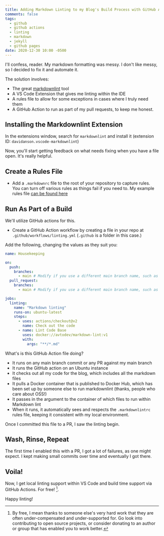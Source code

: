 ```yaml
---
title: Adding Markdown Linting to my Blog's Build Process with GitHub Actions and markdownlint
comments: false
tags:
  - github
  - github actions
  - linting
  - markdown
  - jekyll
  - github pages
date: 2020-12-30 10:00 -0500
---
```


I'll confess, reader. My markdown formatting was messy. I don't like messy, so I decided to fix it and automate it.

The solution involves:

- The great [markdownlint](https://github.com/DavidAnson/markdownlint) tool
- A VS Code Extension that gives me linting within the IDE
- A rules file to allow for some exceptions in cases where I truly need them
- A GitHub Action to run as part of my pull requests, to keep me honest.

## Installing the Markdownlint Extension

In the extensions window, search for `markdownlint` and install it (extension ID: `davidanson.vscode-markdownlint`)

Now, you'll start getting feedback on what needs fixing when you have a file open. It's really helpful.

## Create a Rules File

- Add a `.markdownrc` file to the root of your repository to capture rules. You can turn off various rules as things fail if you need to. My example rules file [can be found here](https://github.com/SeanKilleen/seankilleen.github.io/blob/main/.markdownlintrc)

## Run As Part of a Build

We'll utilize GitHub actions for this.

- Create a GitHub Action workflow by creating a file in your repo at `.github/workflows/linting.yml` (`.github` is a folder in this case.)

Add the following, changing the values as they suit you:

```yaml
name: Housekeeping

on:
  push:
    branches:
      - main # Modify if you use a different main branch name, such as the legacy "master" name.
  pull_request:
    branches:
      - main # Modify if you use a different main branch name, such as the legacy "master" name.

jobs:
  linting:
    name: "Markdown linting"
    runs-on: ubuntu-latest
    steps:
      - uses: actions/checkout@v2
        name: Check out the code
      - name: Lint Code Base
        uses: docker://avtodev/markdown-lint:v1
        with:
          args: "**/*.md"
```

What's is this GitHub Action file doing?

- It runs on any main branch commit or any PR against my main branch
- It runs the GitHub action on an Ubuntu instance
- It checks out all my code for the blog, which includes all the markdown files
- It pulls a Docker container that is published to Docker Hub, which has been set up by someone else to run markdownlint (thanks, people who care about OSS!)
- It passes in the argument to the container of which files to run within Markdown lint
- When it runs, it automatically sees and respects the `.markdownlintrc` rules file, keeping it consistent with my local environment.

Once I committed this file to a PR, I saw the linting begin.

## Wash, Rinse, Repeat

The first time I enabled this with a PR, I got a lot of failures, as one might expect. I kept making small commits over time and eventually I got there.

## Voila!

Now, I get local linting support within VS Code and build time support via GitHub Actions. For free! [^1].

Happy linting!

[^1]: By free, I mean thanks to someone else's very hard work that they are often under-compensated and under-supported for. Go look into contributing to open source projects, or consider donating to an author or group that has enabled you to work better.
